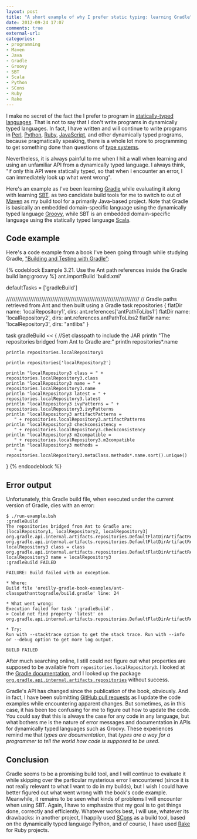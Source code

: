 ```yaml
---
layout: post
title: "A short example of why I prefer static typing: learning Gradle"
date: 2012-09-24 17:07
comments: true
external-url: 
categories: 
- programming
- Maven
- Java
- Gradle
- Groovy
- SBT
- Scala
- Python
- SCons
- Ruby
- Rake
---
```

I make no secret of the fact the I prefer to program in [statically-typed languages](http://en.wikipedia.org/wiki/Programming_language#Static_versus_dynamic_typing). That is not to say that I don't write programs in dynamically typed languages. In fact, I have written and will continue to write programs in [Perl](/blog/categories/perl/), [Python](/blog/categories/python/), [Ruby](/blog/categories/ruby/), [JavaScript](/blog/categories/javascript/), and other dynamically typed programs, because pragmatically speaking, there is a whole lot more to programming to get something done than questions of [type systems](http://en.wikipedia.org/wiki/Type_system).

Nevertheless, it is always painful to me when I hit a wall when learning and using an unfamiliar API from a dynamically typed language. I always think, "if only this API were statically typed, so that when I encounter an error, I can immediately look up what went wrong".

Here's an example as I've been learning [Gradle](http://www.gradle.org/) while evaluating it along with learning [SBT](http://www.scala-sbt.org/), as two candidate build tools for me to switch to out of [Maven](http://maven.apache.org/) as my build tool for a primarily Java-based project. Note that Gradle is basically an embedded domain-specific language using the dynamically typed language [Groovy](http://groovy.codehaus.org/), while SBT is an embedded domain-specific language using the statically typed language [Scala](http://www.scala-lang.org/).

<!--more-->

## Code example

Here's a code example from a book I've been going through while studying Gradle, ["Building and Testing with Gradle"](http://gradleware.com/registered/books/building-and-testing/):

{% codeblock Example 3.21. Use the Ant path references inside the Gradle build lang:groovy %}
ant.importBuild 'build.xml'

defaultTasks = ['gradleBuild']

////////////////////////////////////////////////////////////////////////
// Gradle paths retrieved from Ant and then built using a Gradle task
repositories {
    flatDir name: 'localRepository1', dirs: ant.references['antPathToLibs1']
    flatDir name: 'localRepository2', dirs: ant.references.antPathToLibs2
    flatDir name: 'localRepository3', dirs: "antlibs"
}

task gradleBuild << {
    //Set classpath to include the JAR
    println "The repositories bridged from Ant to Gradle are:"
    println repositories*.name

    println repositories.localRepository1

    println repositories['localRepository2']

    println "localRepository3 class = " + repositories.localRepository3.class
    println "localRepository3 name = " + repositories.localRepository3.name
    println "localRepository3 latest = " + repositories.localRepository3.latest
    println "localRepository3 ivyPatterns = " + repositories.localRepository3.ivyPatterns
    println "localRepository3 artifactPatterns = 
       " + repositories.localRepository3.artifactPatterns
    println "localRepository3 checkconsistency = 
       " + repositories.localRepository3.checkconsistency
    println "localRepository3 m2compatible = 
       " + repositories.localRepository3.m2compatible
    println "localRepository3 methods = 
       " + repositories.localRepository3.metaClass.methods*.name.sort().unique()
}
{% endcodeblock %}

## Error output

Unfortunately, this Gradle build file, when executed under the current version of Gradle, dies with an error:

```
$ ./run-example.bsh 
:gradleBuild
The repositories bridged from Ant to Gradle are:
[localRepository1, localRepository2, localRepository3]
org.gradle.api.internal.artifacts.repositories.DefaultFlatDirArtifactRepository_Decorated@7f205d8d
org.gradle.api.internal.artifacts.repositories.DefaultFlatDirArtifactRepository_Decorated@5eef2e7c
localRepository3 class = class org.gradle.api.internal.artifacts.repositories.DefaultFlatDirArtifactRepository_Decorated
localRepository3 name = localRepository3
:gradleBuild FAILED

FAILURE: Build failed with an exception.

* Where:
Build file 'oreilly-gradle-book-examples/ant-classpathanttogradle/build.gradle' line: 24

* What went wrong:
Execution failed for task ':gradleBuild'.
> Could not find property 'latest' on org.gradle.api.internal.artifacts.repositories.DefaultFlatDirArtifactRepository_Decorated@8c1e4d5.

* Try:
Run with --stacktrace option to get the stack trace. Run with --info or --debug option to get more log output.

BUILD FAILED
```

After much searching online, I still could not figure out what properties are supposed to be available from `repositories.localRepository3`. I looked at the [Gradle documentation](http://www.gradle.org/docs/current/javadoc/overview-tree.html), and I looked up the package [`org.gradle.api.internal.artifacts.repositories`](http://www.gradle.org/docs/current/javadoc/org/gradle/api/artifacts/repositories/package-tree.html) without success.

Gradle's API has changed since the publication of the book, obviously. And in fact, I have been submitting [GitHub pull requests](https://github.com/gradleware/oreilly-gradle-book-examples/commit/351f31f1cdede84233b977e67031720177144aab) as I update the code examples while encountering apparent changes. But sometimes, as in this case, it has been too confusing for me to figure out how to update the code. You could say that this is always the case for any code in any language, but what bothers me is the nature of error messages and documentation in APIs for dynamically typed languages such as Groovy. These experiences remind me that *types are documentation*, that *types are a way for a programmer to tell the world how code is supposed to be used*.

## Conclusion

Gradle seems to be a promising build tool, and I will continue to evaluate it while skipping over the particular mysterious error I encountered (since it is not really relevant to what I want to do in my builds), but I wish I could have better figured out what went wrong with the book's code example. Meanwhile, it remains to be seen what kinds of problems I will encounter when using SBT. Again, I have to emphasize that my goal is to get things done, correctly and efficiently. Whatever works best, I will use, whatever its drawbacks: in another project, I happily used [SCons](/blog/categories/scons/) as a build tool, based on the dynamically typed language Python, and of course, I have used [Rake](http://rake.rubyforge.org/) for Ruby projects.
